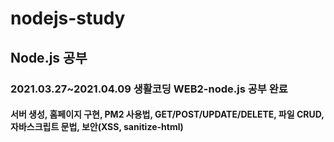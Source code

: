 # nodejs-study
## Node.js 공부


### 2021.03.27~2021.04.09 생활코딩 WEB2-node.js 공부 완료 
#### 서버 생성, 홈페이지 구현, PM2 사용법, GET/POST/UPDATE/DELETE, 파일 CRUD, 자바스크립트 문법, 보안(XSS, sanitize-html)
